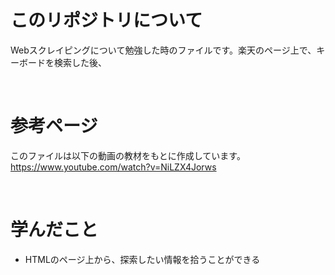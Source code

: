 # このリポジトリについて
Webスクレイピングについて勉強した時のファイルです。楽天のページ上で、キーボードを検索した後、

<br>

# 参考ページ
このファイルは以下の動画の教材をもとに作成しています。https://www.youtube.com/watch?v=NiLZX4Jorws


<br>

# 学んだこと
- HTMLのページ上から、探索したい情報を拾うことができる
